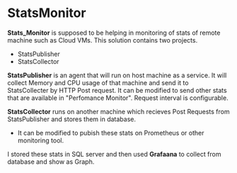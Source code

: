 # StatsMonitor

<b>Stats_Monitor</b> is supposed to be helping in monitoring of stats of remote machine such as Cloud VMs.
This solution contains two projects. 
  - StatsPublisher
  - StatsCollector
 
<b>StatsPublisher</b> is an agent that will run on host machine as a service. It will collect Memory and CPU usage of that machine and send it to StatsCollecter by HTTP Post request. It can be modified to send other stats that are available in "Perfomance Monitor". Request interval is configurable.

<b>StatsCollector</b> runs on another machine which recieves Post Requests from StatsPublisher and stores them in database. 
  - It can be modified to pubish these stats on Prometheus or other monitoring tool.

I stored these stats in SQL server and then used <b>Grafaana</b> to collect from database and show as Graph. 
